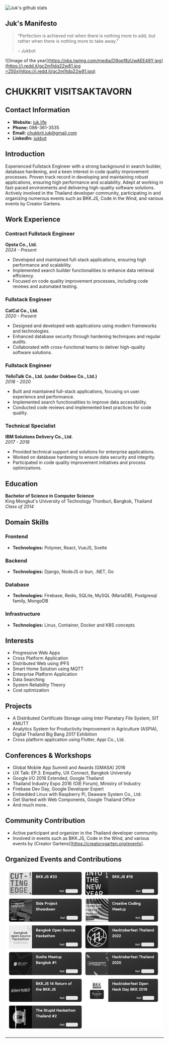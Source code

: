![Juk's github stats](https://github-readme-stats.vercel.app/api?username=jukbot&count_private=true&show_icons=true)

## Juk's Manifesto
> “Perfection is achieved not when there is nothing more to add, but rather when there is nothing more to take away."
> 
> – Jukbot

![[Image of the year]([https://pbs.twimg.com/media/D9opf8zUwAEE48Y.jpg](https://i.redd.it/gc2m1tdq22w81.jpg =250x)https://i.redd.it/gc2m1tdq22w81.jpg)
](https://i.redd.it/gc2m1tdq22w81.jpg)


# CHUKKRIT VISITSAKTAVORN

## Contact Information
- **Website:** [juk.life](https://juk.life)
- **Phone:** 086-361-3535
- **Email:** chukkrit.juk@gmail.com
- **LinkedIn:** [jukbot](https://www.linkedin.com/in/jukbot)

## Introduction
Experienced Fullstack Engineer with a strong background in search builder, database hardening, and a keen interest in code quality improvement processes. Proven track record in developing and maintaining robust applications, ensuring high performance and scalability. Adept at working in fast-paced environments and delivering high-quality software solutions. Actively involved in the Thailand developer community, participating in and organizing numerous events such as BKK.JS, Code in the Wind, and various events by Creator Gartens.

## Work Experience

### Contract Fullstack Engineer
**Opsta Co., Ltd.**  
*2024 - Present*
- Developed and maintained full-stack applications, ensuring high performance and scalability.
- Implemented search builder functionalities to enhance data retrieval efficiency.
- Focused on code quality improvement processes, including code reviews and automated testing.

### Fullstack Engineer
**CalCal Co., Ltd.**  
*2020 - Present*
- Designed and developed web applications using modern frameworks and technologies.
- Enhanced database security through hardening techniques and regular audits.
- Collaborated with cross-functional teams to deliver high-quality software solutions.

### Fullstack Engineer
**YelloTalk Co., Ltd. (under Ookbee Co., Ltd.)**  
*2018 - 2020*
- Built and maintained full-stack applications, focusing on user experience and performance.
- Implemented search functionalities to improve data accessibility.
- Conducted code reviews and implemented best practices for code quality.

### Technical Specialist
**IBM Solutions Delivery Co., Ltd.**  
*2017 - 2018*
- Provided technical support and solutions for enterprise applications.
- Worked on database hardening to ensure data security and integrity.
- Participated in code quality improvement initiatives and process optimizations.

## Education
**Bachelor of Science in Computer Science**  
King Mongkut's University of Technology Thonburi, Bangkok, Thailand  
*Class of 2014*

## Domain Skills

### Frontend
- **Technologies:** Polymer, React, VueJS, Svelte

### Backend
- **Technologies:** Django, NodeJS or bun, .NET, Go

### Database
- **Technologies:** Firebase, Redis, SQLite, MySQL (MariaDB), Postgresql family, MongoDB

### Infrastructure
- **Technologies:** Linux, Container, Docker and K8S concepts

## Interests
- Progressive Web Apps
- Cross Platform Application
- Distributed Web using IPFS
- Smart Home Solution using MQTT
- Enterprise Platform Application
- Data Searching
- System Reliability Theory
- Cost optimization

## Projects
- A Distributed Certificate Storage using Inter Planetary File System, SIT KMUTT
- Analytics System for Productivity Improvement in Agriculture (ASPIA), Digital Thailand Big Bang 2017 Exhibition
- Cross platform application using Flutter, Appi Co., Ltd.
  
## Conferences & Workshops
- Global Mobile App Summit and Awards (GMASA) 2016
- UX Talk: EP.3. Empathy, UX Connect, Bangkok University
- Google I/O 2016 Extended, Google Thailand
- Thailand Industry Expo 2016 (OIE Forum), Ministry of Industry
- Firebase Dev Day, Google Developer Expert
- Embedded Linux with Raspberry Pi, Deaware System Co., Ltd.
- Get Started with Web Components, Google Thailand Office
- And much more..

## Community Contribution
- Active participant and organizer in the Thailand developer community.
- Involved in events such as BKK.JS, Code in the Wind, and various events by (Creator Gartens)[https://creatorsgarten.org/events].

## Organized Events and Contributions
<img src="joined_events.png" width="500"/>

---
